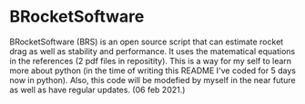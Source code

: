 # BRocketSoftware
BRocketSoftware (BRS) is an open source script that can estimate rocket drag as well as stability and performance.
It uses the matematical equations in the references (2 pdf files in repositity). 
This is a way for my self to learn more about python (in the time of writing this README I've coded for 5 days now in python). 
Also, this code will be modefied by myself in the near future as well as have regular updates. (06 feb 2021.)
